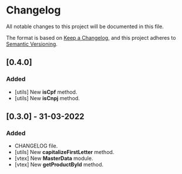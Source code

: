 # Changelog

All notable changes to this project will be documented in this file.

The format is based on [Keep a Changelog](https://keepachangelog.com/en/1.0.0/),
and this project adheres to [Semantic Versioning](https://semver.org/spec/v2.0.0.html).

## [0.4.0]

### Added

- [utils] New **isCpf** method.
- [utils] New **isCnpj** method.

## [0.3.0] - 31-03-2022

### Added

- CHANGELOG file.
- [utils] New **capitalizeFirstLetter** method.
- [vtex] New **MasterData** module.
- [vtex] New **getProductById** method.